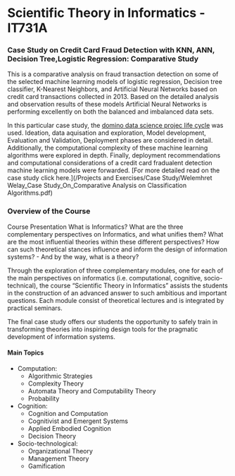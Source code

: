 # Scientific Theory in Informatics - IT731A
###  Case Study on Credit Card Fraud Detection with KNN, ANN, Decision Tree,Logistic Regression: Comparative Study
This is a comparative analysis on fraud transaction detection on some of the selected machine learning models of logistic regression, Decision tree classifier, K-Nearest Neighbors, and Artificial Neural Networks based on credit card transactions collected in 2013. Based on the detailed analysis and observation results of these models Artificial Neural Networks is performing excellently on both the balanced and imbalanced data sets. 

In this particular case study, the [domino data science projec life cycle](https://www.bastagroup.nl/wp-content/uploads/2019/01/Manage_Data_Science_@_Scale.pdf) was used. Ideation, data aquisation and exploration, Model development, Evaluation and Validation, Deployment phases are considered in detail. Additionally, the computational complexity of these machine learning algorithms were explored in depth. Finally, deployment recommendations and computational considerations of a credit card fradualent detection machine learning models were forwarded. [For more detailed read on the case study click here.](/Projects and Exercises/Case Study/Welemhret Welay_Case Study_On_Comparative Analysis on Classification Algorithms.pdf)

### Overview of the Course
 Course Presentation What is Informatics? What are the three complementary perspectives on Informatics, and what unifies them? What are the most influential theories within these different perspectives? How can such theoretical stances influence and inform the design of information systems? - And by the way, what is a theory?
 
 Through the exploration of three complementary modules, one for each of the main perspectives on informatics (i.e. computational, cognitive, socio-technical), the course “Scientific Theory in Informatics” assists the students in the construction of an advanced answer to such ambitious and important questions.  Each module consist of theoretical lectures and is integrated by practical seminars. 
 
 The final case study offers our students the opportunity to safely train in transforming theories into inspiring design tools for the pragmatic development of information systems.
#### Main Topics 
- Computation:
	- Algorithmic Strategies
	- Complexity Theory
	- Automata Theory and Computability Theory
	- Probability
- Cognition:
	- Cognition and Computation
	- Cognitivist and Emergent Systems
	- Applied Embodied Cognition
	- Decision Theory
- Socio-technological:
	- Organizational Theory
	- Management Theory
	- Gamification


